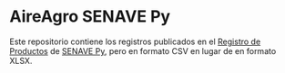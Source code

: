 # AireAgro SENAVE Py

Este repositorio contiene los registros publicados en el
[Registro de Productos](http://secure.senave.gov.py:8443/registros/servlet/com.consultaregistros2.prod_agro2) de 
[SENAVE Py](https://www.senave.gov.py/), pero en formato CSV en lugar de en formato XLSX.
